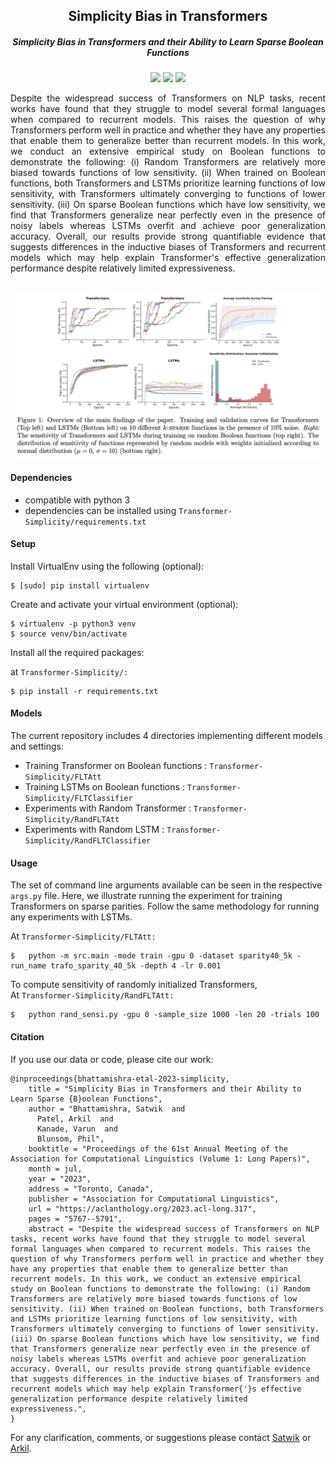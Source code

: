 <h2 align="center">
  Simplicity Bias in Transformers
</h2>
<h5 align="center">Simplicity Bias in Transformers and their Ability to Learn Sparse Boolean Functions</h5>

<p align="center">
  <a href="https://2023.aclweb.org/"><img src="https://img.shields.io/badge/ACL-2023-blue"></a>
  <a href="https://arxiv.org/abs/2211.12316"><img src="http://img.shields.io/badge/Paper-PDF-red.svg"></a>
  <a href="https://github.com/satwik77/Transformer-Simplicity/blob/main/LICENSE">
    <img src="https://img.shields.io/badge/License-MIT-green">
  </a>
</p>

<p style="text-align: justify;">
Despite the widespread success of Transformers on NLP tasks, recent works have found that they struggle to model several formal languages when compared to recurrent models. This raises the question of why Transformers perform well in practice and whether they have any properties that enable them to generalize better than recurrent models. In this work, we conduct an extensive empirical study on Boolean functions to demonstrate the following: (i) Random Transformers are relatively more biased towards functions of low sensitivity. (ii) When trained on Boolean functions, both Transformers and LSTMs prioritize learning functions of low sensitivity, with Transformers ultimately converging to functions of lower sensitivity. (iii) On sparse Boolean functions which have low sensitivity, we find that Transformers generalize near perfectly even in the presence of noisy labels whereas LSTMs overfit and achieve poor generalization accuracy. Overall, our results provide strong quantifiable evidence that suggests differences in the inductive biases of Transformers and recurrent models which may help explain Transformer's effective generalization performance despite relatively limited expressiveness.
</p>
<h2 align="center">
  <img align="center"  src="./images/plots.png" alt="..." width="1000">
</h2>



#### Dependencies

- compatible with python 3
- dependencies can be installed using `Transformer-Simplicity/requirements.txt`

#### Setup

Install VirtualEnv using the following (optional):

```shell
$ [sudo] pip install virtualenv
```

Create and activate your virtual environment (optional):

```shell
$ virtualenv -p python3 venv
$ source venv/bin/activate
```

Install all the required packages:

at `Transformer-Simplicity/:`

```shell
$ pip install -r requirements.txt
```

#### Models

The current repository includes 4 directories implementing different models and settings:

- Training Transformer on Boolean functions : `Transformer-Simplicity/FLTAtt`
- Training LSTMs on Boolean functions : `Transformer-Simplicity/FLTClassifier`
- Experiments with Random Transformer : `Transformer-Simplicity/RandFLTAtt`
- Experiments with Random LSTM : `Transformer-Simplicity/RandFLTClassifier`


  

#### Usage

The set of command line arguments available can be seen in the respective `args.py` file. Here, we illustrate running the experiment for training Transformers on sparse parities. Follow the same methodology for running any experiments with LSTMs.



At `Transformer-Simplicity/FLTAtt:`

```shell
$	python -m src.main -mode train -gpu 0 -dataset sparity40_5k -run_name trafo_sparity_40_5k -depth 4 -lr 0.001
```

To compute sensitivity of randomly initialized Transformers,  
At `Transformer-Simplicity/RandFLTAtt:`

```shell
$	python rand_sensi.py -gpu 0 -sample_size 1000 -len 20 -trials 100
```


#### Citation

If you use our data or code, please cite our work:

```
@inproceedings{bhattamishra-etal-2023-simplicity,
    title = "Simplicity Bias in Transformers and their Ability to Learn Sparse {B}oolean Functions",
    author = "Bhattamishra, Satwik  and
      Patel, Arkil  and
      Kanade, Varun  and
      Blunsom, Phil",
    booktitle = "Proceedings of the 61st Annual Meeting of the Association for Computational Linguistics (Volume 1: Long Papers)",
    month = jul,
    year = "2023",
    address = "Toronto, Canada",
    publisher = "Association for Computational Linguistics",
    url = "https://aclanthology.org/2023.acl-long.317",
    pages = "5767--5791",
    abstract = "Despite the widespread success of Transformers on NLP tasks, recent works have found that they struggle to model several formal languages when compared to recurrent models. This raises the question of why Transformers perform well in practice and whether they have any properties that enable them to generalize better than recurrent models. In this work, we conduct an extensive empirical study on Boolean functions to demonstrate the following: (i) Random Transformers are relatively more biased towards functions of low sensitivity. (ii) When trained on Boolean functions, both Transformers and LSTMs prioritize learning functions of low sensitivity, with Transformers ultimately converging to functions of lower sensitivity. (iii) On sparse Boolean functions which have low sensitivity, we find that Transformers generalize near perfectly even in the presence of noisy labels whereas LSTMs overfit and achieve poor generalization accuracy. Overall, our results provide strong quantifiable evidence that suggests differences in the inductive biases of Transformers and recurrent models which may help explain Transformer{'}s effective generalization performance despite relatively limited expressiveness.",
}
```

For any clarification, comments, or suggestions please contact [Satwik](https://satwikb.com/) or [Arkil](http://arkilpatel.github.io/).
